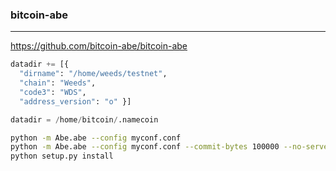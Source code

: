 ### bitcoin-abe
---
https://github.com/bitcoin-abe/bitcoin-abe

```py
datadir += [{
  "dirname": "/home/weeds/testnet",
  "chain": "Weeds",
  "code3": "WDS",
  "address_version": "o" }]

datadir = /home/bitcoin/.namecoin
```

```sh
python -m Abe.abe --config myconf.conf
python -m Abe.abe --config myconf.conf --commit-bytes 100000 --no-serve
python setup.py install
```

```
```

